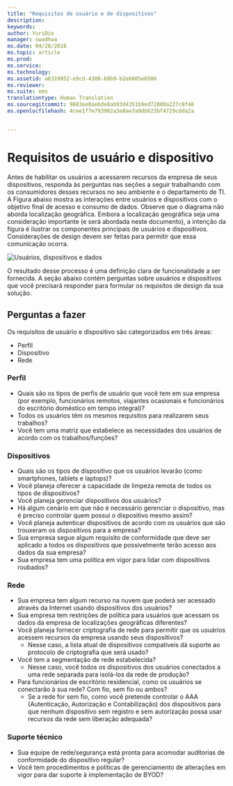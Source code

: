 ```yaml
---
title: "Requisitos de usuário e de dispositivos"
description: 
keywords: 
author: YuriDio
manager: swadhwa
ms.date: 04/28/2016
ms.topic: article
ms.prod: 
ms.service: 
ms.technology: 
ms.assetid: a6319952-e9cd-4308-b9b9-b2e6005e6506
ms.reviewer: 
ms.suite: ems
translationtype: Human Translation
ms.sourcegitcommit: 9883ee8aebde8ab93d4351b9ed72080a227c8f46
ms.openlocfilehash: 4cee1f7e793902a3e8ae7a9db623bf4729cdda2a


---
```


# Requisitos de usuário e dispositivo

Antes de habilitar os usuários a acessarem recursos da empresa de seus dispositivos, responda às perguntas nas seções a seguir trabalhando com os consumidores desses recursos no seu ambiente e o departamento de TI. A Figura abaixo mostra as interações entre usuários e dispositivos com o objetivo final de acesso e consumo de dados. Observe que o diagrama não aborda localização geográfica. Embora a localização geográfica seja uma consideração importante (e será abordada neste documento), a intenção da figura é ilustrar os componentes principais de usuários e dispositivos. Considerações de design devem ser feitas para permitir que essa comunicação ocorra.

![Usuários, dispositivos e dados](./media/BYOD_Figure2.png)

O resultado desse processo é uma definição clara de funcionalidade a ser fornecida. A seção abaixo contém perguntas sobre usuários e dispositivos que você precisará responder para formular os requisitos de design da sua solução.

## Perguntas a fazer

Os requisitos de usuário e dispositivo são categorizados em três áreas:

- Perfil
- Dispositivo
- Rede

### Perfil

- Quais são os tipos de perfis de usuário que você tem em sua empresa (por exemplo, funcionários remotos, viajantes ocasionais e funcionários do escritório doméstico em tempo integral)?
- Todos os usuários têm os mesmos requisitos para realizarem seus trabalhos?
- Você tem uma matriz que estabelece as necessidades dos usuários de acordo com os trabalhos/funções?


### Dispositivos

- Quais são os tipos de dispositivo que os usuários levarão (como smartphones, tablets e laptops)?
- Você planeja oferecer a capacidade de limpeza remota de todos os tipos de dispositivos?
- Você planeja gerenciar dispositivos dos usuários?
- Há algum cenário em que não é necessário gerenciar o dispositivo, mas é preciso controlar quem possui o dispositivo mesmo assim?
- Você planeja autenticar dispositivos de acordo com os usuários que são trouxeram os dispositivos para a empresa?
- Sua empresa segue algum requisito de conformidade que deve ser aplicado a todos os dispositivos que possivelmente terão acesso aos dados da sua empresa?
- Sua empresa tem uma política em vigor para lidar com dispositivos roubados?

### Rede

- Sua empresa tem algum recurso na nuvem que poderá ser acessado através da Internet usando dispositivos dos usuários?
- Sua empresa tem restrições de política para usuários que acessam os dados da empresa de localizações geográficas diferentes?
- Você planeja fornecer criptografia de rede para permitir que os usuários acessem recursos da empresa usando seus dispositivos?
    - Nesse caso, a lista atual de dispositivos compatíveis dá suporte ao protocolo de criptografia que será usado?
- Você tem a segmentação de rede estabelecida?
    - Nesse caso, você todos os dispositivos dos usuários conectados a uma rede separada para isolá-los da rede de produção?
- Para funcionários de escritório residencial, como os usuários se conectarão à sua rede? Com fio, sem fio ou ambos?
    - Se a rede for sem fio, como você pretende controlar o AAA (Autenticação, Autorização e Contabilização) dos dispositivos para que nenhum dispositivo sem registro e sem autorização possa usar recursos da rede sem liberação adequada?

### Suporte técnico
- Sua equipe de rede/segurança está pronta para acomodar auditorias de conformidade do dispositivo regular?
- Você tem procedimentos e políticas de gerenciamento de alterações em vigor para dar suporte à implementação de BYOD?




<!--HONumber=Jul16_HO3-->


